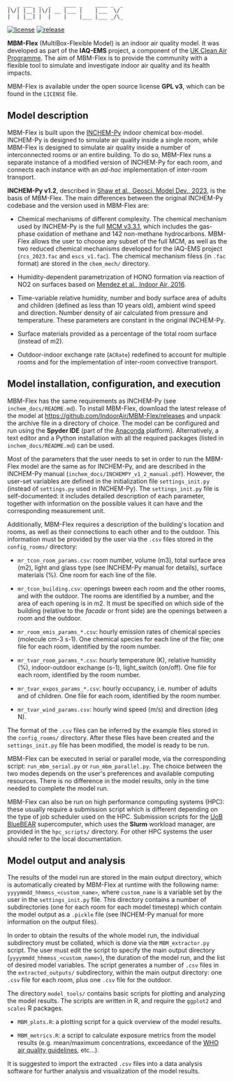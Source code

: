 ```
_  _ ___  _  _    ____ _    ____ _  _
|\/| |__] |\/| __ |___ |    |___  \/
|  | |__] |  |    |    |___ |___ _/\_
```

[![license](https://img.shields.io/github/license/IndoorAir/MBM-Flex?color=green)](https://github.com/IndoorAir/MBM-Flex/blob/master/LICENSE) [![release](https://img.shields.io/github/v/release/IndoorAir/MBM-Flex?color=orange)](https://github.com/IndoorAir/MBM-Flex/releases)

**MBM-Flex** (MultiBox-Flexible Model) is an indoor air quality model. It was developed as part of the **IAQ-EMS** project, a component of the [UK Clean Air Programme](https://www.ukcleanair.org/). The aim of MBM-Flex is to provide the community with a flexible tool to simulate and investigate indoor air quality and its health impacts.

MBM-Flex is available under the open source license **GPL v3**, which can be found in the `LICENSE` file.

## Model description

MBM-Flex is built upon the [INCHEM-Py](https://github.com/DrDaveShaw/INCHEM-Py/) indoor chemical box-model. INCHEM-Py is designed to simulate air quality inside a single room, while MBM-Flex is designed to simulate air quality inside a number of interconnected rooms or an entire building. To do so, MBM-Flex runs a separate instance of a modified version of INCHEM-Py for each room, and connects each instance with an *ad-hoc* implementation of inter-room transport.

**INCHEM-Py v1.2**, described in [Shaw et al., Geosci. Model Dev., 2023](https://doi.org/10.5194/gmd-16-7411-2023), is the basis of MBM-Flex. The main differences between the original INCHEM-Py codebase and the version used in MBM-Flex are:

- Chemical mechanisms of different complexity. The chemical mechanism used by INCHEM-Py is the full [MCM v3.3.1](https://mcm.york.ac.uk/MCM/), which includes the gas-phase oxidation of methane and 142 non-methane hydrocarbons. MBM-Flex allows the user to choose any subset of the full MCM, as well as the two reduced chemical mechanisms developed for the IAQ-EMS project (`rcs_2023.fac` and `escs_v1.fac`). The chemical mechanism filess (in `.fac` format) are stored in the `chem_mech/` directory.

- Humidity-dependent parametrization of HONO formation via reaction of NO2 on surfaces based on [Mendez et al., Indoor Air, 2016](https://doi.org/10.1111/ina.12320).

- Time-variable relative humidity, number and body surface area of adults and children (defined as less than 10 years old), ambient wind speed and direction. Number density of air calculated from pressure and temperature. These parameters are constant in the original INCHEM-Py.

- Surface materials provided as a percentage of the total room surface (instead of m2).

- Outdoor-indoor exchange rate (`ACRate`) redefined to account for multiple rooms and for the implementation of inter-room convective transport.

## Model installation, configuration, and execution

MBM-Flex has the same requirements as INCHEM-Py (see `inchem_docs/README.md`). To install MBM-Flex, download the latest release of the model at https://github.com/IndoorAir/MBM-Flex/releases and unpack the archive file in a directory of choice. The model can be configured and run using the **Spyder IDE** (part of the [Anaconda](https://www.anaconda.com/) platform). Alternatively, a text editor and a Python installation with all the required packages (listed in `inchem_docs/README.md`) can be used.

Most of the parameters that the user needs to set in order to run the MBM-Flex model are the same as for INCHEM-Py, and are described in the INCHEM-Py manual (`inchem_docs/INCHEMPY_v1_2_manual.pdf`). However, the user-set variables are defined in the initialization file `settings_init.py` (instead of `settings.py` used in INCHEM-Py). The `settings_init.py` file is self-documented: it includes detailed description of each parameter, together with information on the possible values it can have and the corresponding measurement unit.

Additionally, MBM-Flex requires a description of the building's location and rooms, as well as their connections to each other and to the outdoor. This information must be provided by the user via the `.csv` files stored in the `config_rooms/` directory:

- `mr_tcon_room_params.csv`: room number, volume (m3), total surface area (m2), light and glass type (see INCHEM-Py manual for details), surface materials (%). One room for each line of the file.

- `mr_tcon_building.csv`: openings bween each room and the other rooms, and with the outdoor. The rooms are identified by a number, and the area of each opening is in m2. It must be specified on which side of the building (relative to the *facade* or front side) are the openings between a room and the outdoor.

- `mr_room_emis_params_*.csv`: hourly emission rates of chemical species (molecule cm-3 s-1). One chemical species for each line of the file; one file for each room, identified by the room number.

- `mr_tvar_room_params_*.csv`: hourly temperature (K), relative humidity (%), indoor-outdoor exchange (s-1), light_switch (on/off). One file for each room, identified by the room number.

- `mr_tvar_expos_params_*.csv`: hourly occupancy, i.e. number of adults and of children. One file for each room, identified by the room number.

- `mr_tvar_wind_params.csv`: hourly wind speed (m/s) and direction (deg N).

The format of the `.csv` files can be inferred by the example files stored in the `config_rooms/` directory. After these files have been created and the `settings_init.py` file has been modified, the model is ready to be run.

MBM-Flex can be executed in serial or parallel mode, via the corresponding script: `run_mbm_serial.py` or `run_mbm_parallel.py`. The choice between the two modes depends on the user's preferences and available computing resources. There is no difference in the model results, only in the time needed to complete the model run.

MBM-Flex can also be run on high performance computing systems (HPC): these usually require a submission script which is different depending on the type of job scheduler used on the HPC. Submission scripts for the [UoB BlueBEAR](https://www.birmingham.ac.uk/research/arc/bear/) supercomputer, which uses the **Slurm** workload manager, are provided in the `hpc_scripts/` directory. For other HPC systems the user should refer to the local documentation.

## Model output and analysis

The results of the model run are stored in the main output directory, which is automatically created by MBM-Flex at runtime with the following name: `yyyymmdd_hhmmss_<custom_name>`, where `custom_name` is a variable set by the user in the `settings_init.py` file. This directory contains a number of subdirectories (one for each room for each model timestep) which contain the model output as a `.pickle` file (see INCHEM-Py manual for more information on the output files).

In order to obtain the results of the whole model run, the individual subdirectory must be collated, which is done via the `MBM_extractor.py` script. The user must edit the script to specify the main output directory (`yyyymmdd_hhmmss_<custom_name>`), the duration of the model run, and the list of desired model variables. The script generates a number of `.csv` files in the `extracted_outputs/` subdirectory, within the main output directory: one `.csv` file for each room, plus one `.csv` file for the outdoor.

The directory `model_tools/` contains basic scripts for plotting and analyzing the model results. The scripts are written in R, and require the `ggplot2` and `scales` R packages.

- `MBM_plots.R`: a plotting script for a quick overview of the model results.

- `MBM_metrics.R`: a script to calculate exposure metrics from the model results (e.g. mean/maximum concentrations, exceedance of the [WHO air quality guidelines](https://www.who.int/publications/i/item/9789240034228), etc...).


It is suggested to import the extracted `.csv` files into a data analysis software for further analysis and visualization of the model results.
